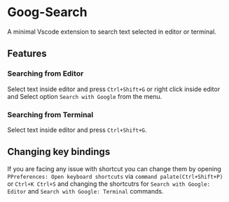# Goog-Search

A minimal Vscode extension to search text selected in editor or terminal.

## Features

### Searching from Editor

Select text inside editor and press `Ctrl+Shift+G` or right click inside editor and Select option `Search with Google` from the menu.

### Searching from Terminal

Select text inside editor and press `Ctrl+Shift+G`.

## Changing key bindings

If you are facing any issue with shortcut you can change them by opening `PPreferences: Open keyboard shortcuts` via `command palate(Ctrl+Shift+P)` or `Ctrl+K Ctrl+S` and changing the shortcutrs for `Search with Google: Editor` and `Search with Google: Terminal` commands.

